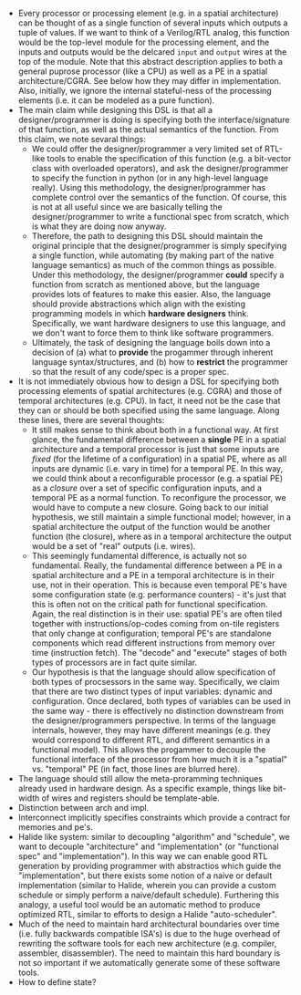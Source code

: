 * Every processor or processing element (e.g. in a spatial architecture) can be thought of as a single function of several inputs which outputs a tuple of values. If we want to think of a Verilog/RTL analog, this function would be the top-level module for the processing element, and the inputs and outputs would be the delcared `input` and `output` wires at the top of the module. Note that this abstract description applies to both a general puprose processor (like a CPU) as well as a PE in a spatial architecture/CGRA. See below how they may differ in implementation. Also, initially, we ignore the internal stateful-ness of the processing elements (i.e. it can be modeled as a pure function).
* The main claim while designing this DSL is that all a designer/programmer is doing is specifying both the interface/signature of that function, as well as the actual semantics of the function. From this claim, we note sevaral things:
  - We could offer the designer/programmer a very limited set of RTL-like tools to enable the specification of this function (e.g. a bit-vector class with overloaded operators), and ask the designer/programmer to specify the function in python (or in any high-level language really). Using this methodology, the designer/programmer has complete control over the semantics of the function. Of course, this is not at all useful since we are basically telling the designer/programmer to write a functional spec from scratch, which is what they are doing now anyway.
  - Therefore, the path to designing this DSL should maintain the original principle that the designer/programmer is simply specifying a single function, while automating (by making part of the native language semantics) as much of the common things as possible. Under this methodology, the designer/programmer **could** specify a function from scratch as mentioned above, but the language provides lots of features to make this easier. Also, the language should provide abstractions which align with the existing programming models in which **hardware designers** think. Specifically, we want hardware designers to use this language, and we don't want to force them to think like software programmers.
  - Ultimately, the task of designing the language boils down into a decision of (a) what to **provide** the progammer through inherent language syntax/structures, and (b) how to **restrict** the programmer so that the result of any code/spec is a proper spec.
* It is not immediately obvious how to design a DSL for specifying both processing elements of spatial architectures (e.g. CGRA) and those of temporal architectures (e.g. CPU). In fact, it need not be the case that they can or should be both specified using the same language. Along these lines, there are several thoughts:
  - It still makes sense to think about both in a functional way. At first glance, the fundamental difference between a **single** PE in a spatial architecture and a temporal processor is just that some inputs are *fixed* (for the lifetime of a configuration) in a spatial PE, where as all inputs are dynamic (i.e. vary in time) for a temporal PE. In this way, we could think about a reconfigurable processor (e.g. a spatial PE) as a *closure* over a set of specific configuration inputs, and a temporal PE as a normal function. To reconfigure the processor, we would have to compute a new closure. Going back to our initial hypothesis, we still maintain a simple functional model; however, in a spatial architecture the output of the function would be another function (the closure), where as in a temporal architecture the output would be a set of "real" outputs (i.e. wires).
  - This seemingly fundamental difference, is actually not so fundamental. Really, the fundamental difference between a PE in a spatial architecture and a PE in a temporal architecture is in their use, not in their operation. This is because even temporal PE's have some configuration state (e.g. performance counters) - it's just that this is often not on the critical path for functional specification. Again, the real distinction is in their use: spatial PE's are often tiled together with instructions/op-codes coming from on-tile registers that only change at configuration; temporal PE's are standalone components which read different instructions from memory over time (instruction fetch). The "decode" and "execute" stages of both types of processors are in fact quite similar.
  - Our hypothesis is that the language should allow specification of both types of procsessors in the same way. Specifically, we claim that there are two distinct types of input variables: dynamic and configuration. Once declared, both types of variables can be used in the same way - there is effectively no distinction downstream from the designer/programmers perspective. In terms of the language internals, however, they may have different meanings (e.g. they would correspond to different RTL, and different semantics in a functional model). This allows the progammer to decouple the functional interface of the processor from how much it is a "spatial" vs. "temporal" PE (in fact, those lines are blurred here).
* The language should still allow the meta-proramming techniques already used in hardware design. As a specific example, things like bit-width of wires and registers should be template-able.
* Distinction between arch and impl.
* Interconnect implicitly specifies constraints which provide a contract for memories and pe's.
* Halide like system: similar to decoupling "algorithm" and "schedule", we want to decouple "architecture" and "implementation" (or "functional spec" and "implementation"). In this way we can enable good RTL generation by providing programmer with abstractios which guide the "implementation", but there exists some notion of a naive or default implementation (similar to Halide, wherein you can provide a custom schedule or simply perform a naive/default schedule). Furthering this analogy, a useful tool would be an automatic method to produce optimized RTL, similar to efforts to design a Halide "auto-scheduler".
* Much of the need to maintain hard architectural boundaries over time (i.e. fully backwards compatible ISA's) is due to the huge overhead of rewriting the software tools for each new architecture (e.g. compiler, assembler, disassembler). The need to maintain this hard boundary is not so important if we automatically generate some of these software tools.
* How to define state?
